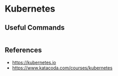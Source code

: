 # Kubernetes

## Useful Commands
```

```

## References
* https://kubernetes.io
* https://www.katacoda.com/courses/kubernetes
